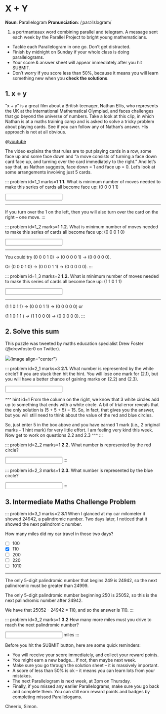 # X + Y

<div class="dictionary">

__Noun__: Parallelogram
__Pronunciation__: /ˌparəˈlɛləɡram/

1. a portmanteaux word combining parallel and telegram. A message sent each
week by the Parallel Project to bright young mathematicians.

</div>

*	Tackle each Parallelogram in one go. Don’t get distracted.
*	Finish by midnight on Sunday if your whole class is doing parallelograms.
*	Your score & answer sheet will appear immediately after you hit SUBMIT.
*	Don’t worry if you score less than 50%, because it means you will learn something new when you __check the solutions__.


## 1. x + y

“x + y” is a great film about a British teenager, Nathan Ellis, who represents the UK at the International Mathematical Olympiad, and faces challenges that go beyond the universe of numbers. Take a look at this clip, in which Nathan is at a maths training camp and is asked to solve a tricky problem about playing cards. See if you can follow any of Nathan’s answer. His approach is not at all obvious.

@[youtube](mYAahN1G8Y8?rel=0)

The video explains the that rules are to put playing cards in a row, some face up and some face down and “a move consists of turning a face down card face up, and turning over the card immediately to the right.” And let’s say that, as Nathan suggests, face down = 1 and face up = 0. Let’s look at some arrangements involving just 5 cards.

::: problem id=1_1 marks=1
__1.1.__ What is minimum number of moves needed to make this series of cards all become face up: (0 0 0 1 1)

<input type="number" solution="1"/>

---

If you turn over the 1 on the left, then you will also turn over the card on the right – one move.
:::

::: problem id=1_2 marks=1
__1.2.__ What is minimum number of moves needed to make this series of cards all become face up: (0 0 0 1 0)

<input type="number" solution="2"/>

---

You could try (0 0 0 1 0) → (0 0 0 0 1) → (0 0 0 0 0).

Or (0 0 0 1 0) → (0 0 0 1 1) → (0 0 0 0 0).
:::

::: problem id=1_3 marks=2
__1.2.__ What is minimum number of moves needed to make this series of cards all become face up: (1 1 0 1 1)

<input type="number" solution="2"/>

---

(1 1 0 1 1) → (0 0 0 1 1) → (0 0 0 0 0) or

(1 1 0 1 1 ) → (1 1 0 0 0) → (0 0 0 0 0).
:::


## 2. Solve this sum

This puzzle was tweeted by maths education specialist Drew Foster (@drewfoster0 on Twitter).

![](/resources/9-07-x-y/2-question.jpg){image align="center"}

::: problem id=2_1 marks=3
__2.1.__ What number is represented by the white circle? If you are stuck then hit the hint. You will lose one mark for (2.1), but you will have a better chance of gaining marks on (2.2) and (2.3).

<input type="number" solution="5"/>

^^^ hint id=1
From the column on the right, we know that 3 white circles add up to something that ends with a white circle. A bit of trial error reveals that the only solution is (5 + 5 + 5) = 15. So, in fact, that gives you the answer, but you will still need to think about the value of the red and blue circles.

So, just enter 5 in the box above and you have earned 1 mark (i.e., 2 original marks – 1 hint mark) for very little effort. I am feeling very kind this week. Now get to work on questions 2.2 and 2.3
^^^
:::

::: problem id=2_2 marks=1
__2.2.__ What number is represented by the red circle?

<input type="number" solution="8"/>
:::

::: problem id=2_3 marks=1
__2.3.__ What number is represented by the blue circle?

<input type="number" solution="1"/>
:::


## 3.	Intermediate Maths Challenge Problem
<!--- (2011) Q6 --->

::: problem id=3_1 marks=2
__3.1__ When I glanced at my car milometer it showed 24942, a palindromic number. Two days later, I noticed that it showed the next palindromic number.

How many miles did my car travel in those two days?

* [ ] 100
* [x] 110
* [ ] 200
* [ ] 220
* [ ] 1010

---

The only 5-digit palindromic number that begins 249 is 24942, so the next palindromic must be greater than 24999.

The only 5-digit palindromic number beginning 250 is 25052, so this is the next palindromic number after 24942.

We have that 25052 - 24942 = 110, and so the answer is 110.
:::

::: problem id=3_2 marks=1
__3.2__ How many more miles must you drive to reach the next palindromic number?

<input type="number" solution="100"/> miles
:::


Before you hit the SUBMIT button, here are some quick reminders:

*	You will receive your score immediately, and collect your reward points.
*	You might earn a new badge... if not, then maybe next week.
*	Make sure you go through the solution sheet – it is massively important.
*	A score of less than 50% is ok – it means you can learn lots from your mistakes.
*	The next Parallelogram is next week, at 3pm on Thursday.
*	Finally, if you missed any earlier Parallelograms, make sure you go back and complete them. You can still earn reward points and badges by completing missed Parallelogams.

Cheerio,
Simon.
